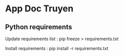 # App Doc Truyen
 ## Python requirements
 Update requirements list : pip freeze > requirements.txt
 
 Install requirements     : pip install -r requirements.txt 
